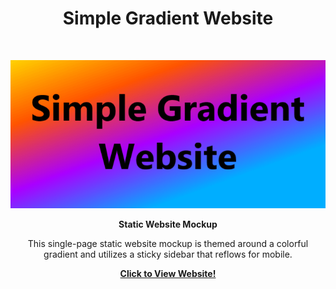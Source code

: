 <!-- Page Title -->
<h1 align="center">Simple Gradient Website</h1> <br>

<!-- Title Image -->
<p align="center">
  <a href="https://twit96.github.io/simple-gradient-website/">
    <img border="0" alt="Simple Gradient Website - Title Card" src="./title-card.png">
  </a>
</p>

<!-- Game Description -->
<p align="center">
  <b>Static Website Mockup</b>
</p>

<p align="center">
  This single-page static website mockup is themed around a colorful gradient and utilizes a sticky sidebar that reflows for mobile.
</p>

<!-- Links -->
<p align="center">
  <a href="https://twit96.github.io/simple-gradient-website/"><b>Click to View Website!</b></a>
</p>
